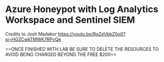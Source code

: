 # Azure Honeypot with Log Analytics Workspace and Sentinel SIEM
Credits to Josh Madakor 
https://youtu.be/RoZeVbbZ0o0?si=HGZCwkTMWK7RPvQe

==ONCE FINISHED WITH LAB BE SURE TO DELETE THE RESOURCES TO AVOID BEING CHARGED BEYOND THE FREE $200==
